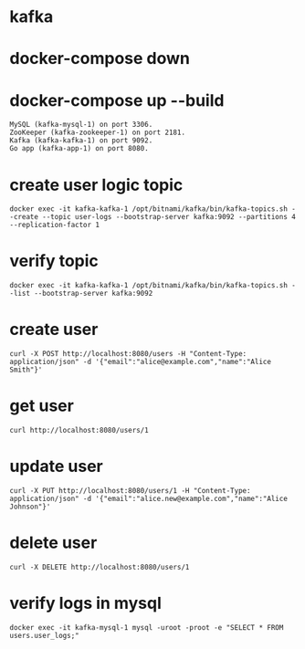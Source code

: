 # kafka


# docker-compose down
# docker-compose up --build
    MySQL (kafka-mysql-1) on port 3306.
    ZooKeeper (kafka-zookeeper-1) on port 2181.
    Kafka (kafka-kafka-1) on port 9092.
    Go app (kafka-app-1) on port 8080.

# create user logic topic
    docker exec -it kafka-kafka-1 /opt/bitnami/kafka/bin/kafka-topics.sh --create --topic user-logs --bootstrap-server kafka:9092 --partitions 4 --replication-factor 1

# verify topic
    docker exec -it kafka-kafka-1 /opt/bitnami/kafka/bin/kafka-topics.sh --list --bootstrap-server kafka:9092

# create user
    curl -X POST http://localhost:8080/users -H "Content-Type: application/json" -d '{"email":"alice@example.com","name":"Alice Smith"}'

# get user
    curl http://localhost:8080/users/1

# update user
    curl -X PUT http://localhost:8080/users/1 -H "Content-Type: application/json" -d '{"email":"alice.new@example.com","name":"Alice Johnson"}'

# delete user
    curl -X DELETE http://localhost:8080/users/1

# verify logs in mysql
    docker exec -it kafka-mysql-1 mysql -uroot -proot -e "SELECT * FROM users.user_logs;"

